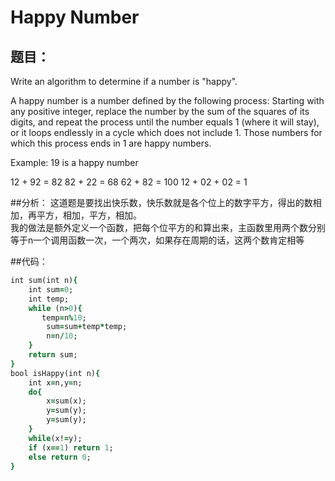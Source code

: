 # Happy Number
## 题目：
Write an algorithm to determine if a number is "happy".

A happy number is a number defined by the following process: Starting with any positive integer, replace the number by the sum of the squares of its digits, and repeat the process until the number equals 1 (where it will stay), or it loops endlessly in a cycle which does not include 1. Those numbers for which this process ends in 1 are happy numbers.

Example: 19 is a happy number

12 + 92 = 82
82 + 22 = 68
62 + 82 = 100
12 + 02 + 02 = 1

##分析：
这道题是要找出快乐数，快乐数就是各个位上的数字平方，得出的数相加，再平方，相加，平方，相加。<br>
我的做法是额外定义一个函数，把每个位平方的和算出来，主函数里用两个数分别等于n一个调用函数一次，一个两次，如果存在周期的话，这两个数肯定相等<br>

##代码：
```ruby
int sum(int n){
    int sum=0;
    int temp;
    while (n>0){
       temp=n%10;
        sum=sum+temp*temp;
        n=n/10;
    }
    return sum;
}
bool isHappy(int n){
    int x=n,y=n;
    do{
        x=sum(x);
        y=sum(y);
        y=sum(y);
    }
    while(x!=y);
    if (x==1) return 1;
    else return 0;
}
